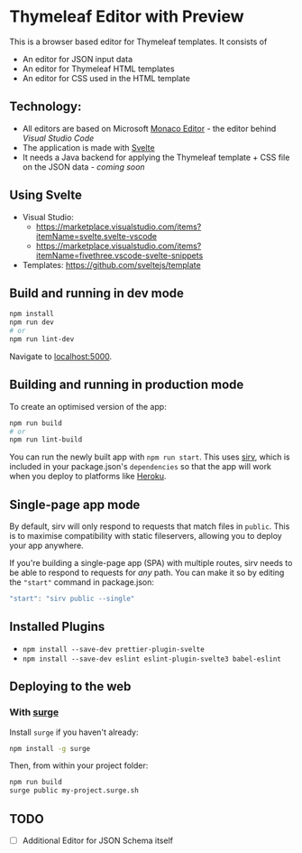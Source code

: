 # Thymeleaf Editor with Preview

This is a browser based editor for Thymeleaf templates. It consists of

- An editor for JSON input data
- An editor for Thymeleaf HTML templates
- An editor for CSS used in the HTML template

## Technology:

- All editors are based on Microsoft [Monaco Editor](https://microsoft.github.io/monaco-editor/) - the editor behind _Visual Studio Code_
- The application is made with [Svelte](https://svelte.dev/)
- It needs a Java backend for applying the Thymeleaf template + CSS file on the JSON data - _coming soon_

## Using Svelte

- Visual Studio:
  - https://marketplace.visualstudio.com/items?itemName=svelte.svelte-vscode
  - https://marketplace.visualstudio.com/items?itemName=fivethree.vscode-svelte-snippets
- Templates: https://github.com/sveltejs/template

## Build and running in dev mode

```bash
npm install
npm run dev
# or
npm run lint-dev
```

Navigate to [localhost:5000](http://localhost:5000).

## Building and running in production mode

To create an optimised version of the app:

```bash
npm run build
# or
npm run lint-build
```

You can run the newly built app with `npm run start`. This uses [sirv](https://github.com/lukeed/sirv), which is included in your package.json's `dependencies` so that the app will work when you deploy to platforms like [Heroku](https://heroku.com).

## Single-page app mode

By default, sirv will only respond to requests that match files in `public`. This is to maximise compatibility with static fileservers, allowing you to deploy your app anywhere.

If you're building a single-page app (SPA) with multiple routes, sirv needs to be able to respond to requests for _any_ path. You can make it so by editing the `"start"` command in package.json:

```js
"start": "sirv public --single"
```

## Installed Plugins

- `npm install --save-dev prettier-plugin-svelte`
- `npm install --save-dev eslint eslint-plugin-svelte3 babel-eslint`

## Deploying to the web

### With [surge](https://surge.sh/)

Install `surge` if you haven't already:

```bash
npm install -g surge
```

Then, from within your project folder:

```bash
npm run build
surge public my-project.surge.sh
```

## TODO

- [ ] Additional Editor for JSON Schema itself
